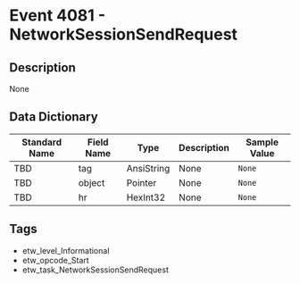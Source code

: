 # Event 4081 - NetworkSessionSendRequest

## Description
None

## Data Dictionary
|Standard Name|Field Name|Type|Description|Sample Value|
|---|---|---|---|---|
|TBD|tag|AnsiString|None|`None`|
|TBD|object|Pointer|None|`None`|
|TBD|hr|HexInt32|None|`None`|

## Tags
* etw_level_Informational
* etw_opcode_Start
* etw_task_NetworkSessionSendRequest